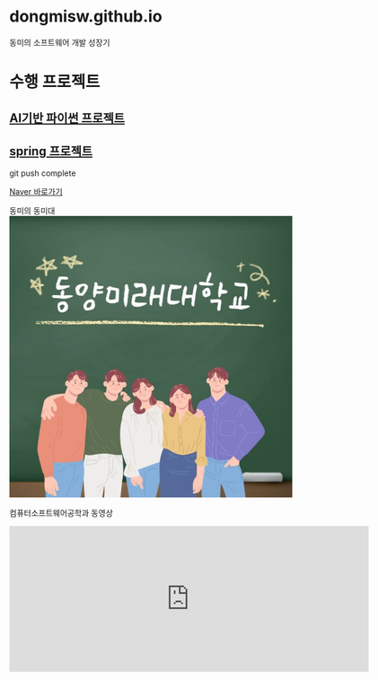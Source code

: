 # dongmisw.github.io
동미의 소프트웨어 개발 성장기

# 수행 프로젝트
## [AI기반 파이썬 프로젝트](https://dongmisw.github.io/helloworld)
## [spring 프로젝트](https://dongmisw.github.io/helloworld)

git push complete

[Naver 바로가기](https://www.naver.com)<br>

동미의 동미대<br>
<img src="dm.JPG"/><br>


컴퓨터소프트웨어공학과 동영상 <br>
<iframe width="640" height="260" src="https://www.youtube.com/embed/jsRqtnGOavk" title="[DMU]컴퓨터소프트웨어학과의 모든 것 A to Z🙋🏻🙋🏻‍♂️Speedy Q&amp;A" frameborder="0" allow="accelerometer; autoplay; clipboard-write; encrypted-media; gyroscope; picture-in-picture; web-share" allowfullscreen></iframe>
